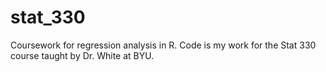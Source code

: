 # stat_330
Coursework for regression analysis in R. Code is my work for the Stat 330 course taught by Dr. White at BYU.
